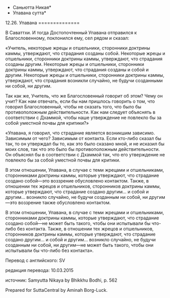 * Саньютта Никая*
* Упавана сутта*

12\.26\. Упавана
\=\=\=\=\=\=\=\=\=\=\=\=\=\=

В Саваттхи\. И тогда Достопочтенный Упавана отправился к Благословенному, поклонился ему, сел рядом и сказал:

«Учитель, некоторые жрецы и отшельники, сторонники доктрины каммы, утверждают, что страдания созданы собой\. Некоторые жрецы и отшельники, сторонники доктрины каммы, утверждают, что страдания созданы другим\. Некоторые жрецы и отшельники, сторонники доктрины каммы, утверждают, что страдания созданы и собой и другим\. Некоторые жрецы и отшельники, сторонники доктрины каммы, утверждают, что страдания возникли случайно, не будучи созданными ни собой, ни другим\.

Так как же, Учитель, что же Благословенный говорит об этом? Чему он учит? Как нам отвечать, если бы нам пришлось говорить о том, что говорил Благословенный, чтобы не сказать того, что было бы противоположным действительности\. Как нам следует объяснять в соответствии с Дхаммой, чтобы наше утверждение не повлекло бы за собой уместной почвы для критики?»

«Упавана, я говорил, что страдание является возникшим зависимо\. Зависимым от чего? Зависимым от контакта\. Если кто\-либо сказал бы так, то он утверждал бы то, как это было сказано мной, и не исказил бы моих слов, так что это было бы противоположным действительности\. Он объяснял бы в соответствии с Дхаммой так, что его утверждение не повлекло бы за собой уместной почвы для критики\.

В этом отношении, Упавана, в случае с теми жрецами и отшельниками, сторонниками доктрины каммы, которые утверждают, что страдание создано собой—это воззрение обусловлено контактом\. Также, в отношении тех жрецов и отшельников, сторонников доктрины каммы, которые утверждают, что страдание создано другим… и собой и другим… возникло случайно, не будучи созданным ни собой, ни другим—это воззрение также обусловлено контактом\.

В этом отношении, Упавана, в случае с теми жрецами и отшельниками, сторонниками доктрины каммы, которые утверждают, что страдание создано собой—не может быть такого, чтобы они испытывали бы что\-либо без контакта\. Также, в отношении тех жрецов и отшельников, сторонников доктрины каммы, которые утверждают, что страдание создано другим… и собой и другим… возникло случайно, не будучи созданным ни собой, ни другим—не может быть такого, чтобы они испытывали бы что\-либо без контакта»\.

Перевод с английского: SV

редакция перевода: 10\.03\.2015

источник: Samyutta Nikaya by Bhikkhu Bodhi, p\. 562

Prepared for SuttaCentral by Aminah Borg\-Luck\.